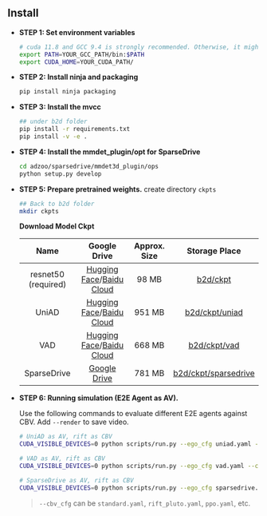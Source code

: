 
## Install
- **STEP 1: Set environment variables**
    ```bash
    # cuda 11.8 and GCC 9.4 is strongly recommended. Otherwise, it might encounter errors. (cuda 11.7 and GCC 9.5 is also fine)
    export PATH=YOUR_GCC_PATH/bin:$PATH
    export CUDA_HOME=YOUR_CUDA_PATH/
    ```
- **STEP 2: Install ninja and packaging**
    ```bash
    pip install ninja packaging
    ```
- **STEP 3: Install the mvcc**
    ```bash
    ## under b2d folder
    pip install -r requirements.txt
    pip install -v -e .
    ```

- **STEP 4: Install the mmdet_plugin/opt for SparseDrive**
    ```bash
    cd adzoo/sparsedrive/mmdet3d_plugin/ops
    python setup.py develop
    ```

- **STEP 5: Prepare pretrained weights.**
    create directory `ckpts`

    ```bash
    ## Back to b2d folder
    mkdir ckpts 
    ```
    **Download Model Ckpt**

    |       Name        |                         Google Drive                         | Approx. Size |         Storage Place         |
    | :---------------: | :----------------------------------------------------------: | :----------: | :---------------------------: |
    |    resnet50 (required)    | [Hugging Face](https://huggingface.co/rethinklab/Bench2DriveZoo/blob/main/r101_dcn_fcos3d_pretrain.pth)/[Baidu Cloud](https://pan.baidu.com/s/1o7owaQ5G66xqq2S0TldwXQ?pwd=1234) |    98 MB    |   [b2d/ckpt](./ckpt)   |
    | UniAD | [Hugging Face](https://huggingface.co/rethinklab/Bench2DriveZoo/blob/main/uniad_base_b2d.pth)/[Baidu Cloud](https://pan.baidu.com/s/11p9IUGqTax1f4W_qsdLCRw?pwd=1234) |    951 MB     | [b2d/ckpt/uniad](./ckpt/uniad) |
    | VAD | [Hugging Face](https://huggingface.co/rethinklab/Bench2DriveZoo/blob/main/vad_b2d_base.pth)/[Baidu Cloud](https://pan.baidu.com/s/1rK7Z_D-JsA7kBJmEUcMMyg?pwd=1234) |    668 MB     | [b2d/ckpt/vad](./ckpt/vad) |
    | SparseDrive | [Google Drive](https://drive.google.com/drive/folders/1AvvNE9585wdBSCvCciAWh-4OkVqIBSis?usp=sharing) |    781 MB     | [b2d/ckpt/sparsedrive](./ckpt/sparsedrive) |
  
- **STEP 6: Running simulation (E2E Agent as AV).**

    Use the following commands to evaluate different E2E agents against CBV. Add `--render` to save video.  

    ``````bash
    # UniAD as AV, rift as CBV
    CUDA_VISIBLE_DEVICES=0 python scripts/run.py --ego_cfg uniad.yaml --cbv_cfg rift_pluto.yaml --mode eval -rep 1 --render
    ``````

    ``````bash
    # VAD as AV, rift as CBV
    CUDA_VISIBLE_DEVICES=0 python scripts/run.py --ego_cfg vad.yaml --cbv_cfg rift_pluto.yaml --mode eval -rep 1 --render
    ``````

    ``````bash
    # SparseDrive as AV, rift as CBV
    CUDA_VISIBLE_DEVICES=0 python scripts/run.py --ego_cfg sparsedrive.yaml --cbv_cfg rift_pluto.yaml --mode eval -rep 1 --render
    ``````

    > `--cbv_cfg` can be `standard.yaml`, `rift_pluto.yaml`, `ppo.yaml`, etc.